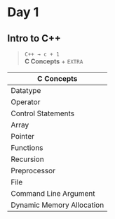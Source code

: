 # Day 1

## Intro to C++

>` C++ → c + 1 `  
>**C Concepts** + ` EXTRA `   

|C Concepts|
|---|
|Datatype|
|Operator|
|Control Statements|
|Array|
|Pointer|
|Functions|
|Recursion|
|Preprocessor|
|File|
|Command Line Argument|
|Dynamic Memory Allocation|

